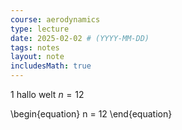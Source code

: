 ```yaml
---
course: aerodynamics
type: lecture
date: 2025-02-02 # (YYYY-MM-DD)
tags: notes
layout: note
includesMath: true
---
```

1
hallo welt $n = 12$

\begin{equation}
    n = 12
\end{equation}